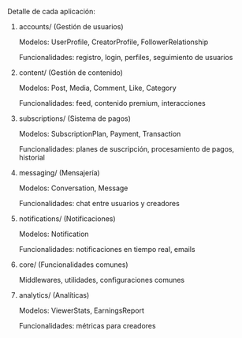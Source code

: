 Detalle de cada aplicación:

1. accounts/ (Gestión de usuarios)

   Modelos: UserProfile, CreatorProfile, FollowerRelationship

   Funcionalidades: registro, login, perfiles, seguimiento de usuarios

2. content/ (Gestión de contenido)

   Modelos: Post, Media, Comment, Like, Category

   Funcionalidades: feed, contenido premium, interacciones

3. subscriptions/ (Sistema de pagos)

   Modelos: SubscriptionPlan, Payment, Transaction

   Funcionalidades: planes de suscripción, procesamiento de pagos, historial

4. messaging/ (Mensajería)

   Modelos: Conversation, Message

   Funcionalidades: chat entre usuarios y creadores

5. notifications/ (Notificaciones)

   Modelos: Notification

   Funcionalidades: notificaciones en tiempo real, emails

6. core/ (Funcionalidades comunes)

   Middlewares, utilidades, configuraciones comunes

7. analytics/ (Analíticas)

   Modelos: ViewerStats, EarningsReport

   Funcionalidades: métricas para creadores
